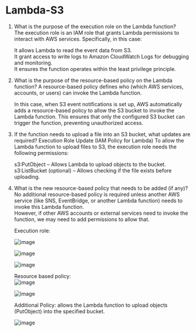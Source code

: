 # Lambda-S3
1. What is the purpose of the execution role on the Lambda function?  
   The execution role is an IAM role that grants Lambda permissions to interact with AWS services. Specifically, in this case:  

   It allows Lambda to read the event data from S3.  
   It grant access to write logs to Amazon CloudWatch Logs for debugging and monitoring.  
   It ensures the function operates within the least privilege principle.  

2. What is the purpose of the resource-based policy on the Lambda function?
   A resource-based policy defines who (which AWS services, accounts, or users) can invoke the Lambda function.

   In this case, when S3 event notifications is set up, AWS automatically adds a resource-based policy to allow the S3 bucket to invoke the Lambda function.
   This ensures that only the configured S3 bucket can trigger the function, preventing unauthorized access.

3. If the function needs to upload a file into an S3 bucket, what updates are required?
   Execution Role Update (IAM Policy for Lambda)
   To allow the Lambda function to upload files to S3, the execution role needs the following permissions:

   s3:PutObject – Allows Lambda to upload objects to the bucket.
   s3:ListBucket (optional) – Allows checking if the file exists before uploading.

4. What is the new resource-based policy that needs to be added (if any)?  
   No additional resource-based policy is required unless another AWS service (like SNS, EventBridge, or another Lambda function) needs to invoke this Lambda function.  
   However, if other AWS accounts or external services need to invoke the function, we may need to add permissions to allow that.  


   Execution role:
   
   ![image](https://github.com/user-attachments/assets/b367774b-26e3-4af7-b492-0c6598275468)  

   ![image](https://github.com/user-attachments/assets/acceace5-426d-4b68-898a-113e6c67ef0a)

   ![image](https://github.com/user-attachments/assets/4603e04e-397d-498e-b0e7-51bba8e59eae)

   Resource based policy:  
   ![image](https://github.com/user-attachments/assets/48797b43-aea8-41bd-a73d-2a25869f5c88)  

   ![image](https://github.com/user-attachments/assets/a4c35593-8f2b-4db0-91ff-801383b6d48b)

   Additional Policy: allows the Lambda function to upload objects (PutObject) into the specified bucket.
   
   ![image](https://github.com/user-attachments/assets/73c726c1-bcb2-44a7-a244-cdf1c3962f03)






